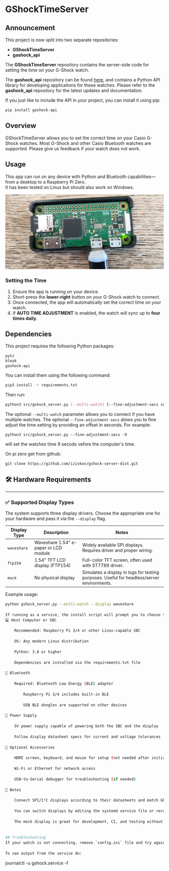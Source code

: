 # GShockTimeServer

## Announcement

This project is now split into two separate repositories:

- **GShockTimeServer**
- **gashock_api**

The **GShockTimeServer** repository contains the server-side code for setting the time on your G-Shock watch.

The **gashock_api** repository can be found [here](https://github.com/izivkov/gshock_api), and contains a Python API library for developing applications for these watches. Please refer to the **gashock_api** repository for the latest updates and documentation.

If you just like to include the API in your project, you can install it using pip:

```bash
pip install gashock-api
```

## Overview

GShockTimeServer allows you to set the correct time on your Casio G-Shock watches. Most G-Shock and other Casio Bluetooth watches are supported. Please give us feedback if your watch does not work.

## Usage

This app can run on any device with Python and Bluetooth capabilities—from a desktop to a Raspberry Pi Zero.  
It has been tested on Linux but should also work on Windows.

![Pi Zero Running the Server](images/pizero.jpg)

### Setting the Time

1. Ensure the app is running on your device.
2. Short-press the **lower-right** button on your G-Shock watch to connect.
3. Once connected, the app will automatically set the correct time on your watch.
4. If **AUTO TIME ADJUSTMENT** is enabled, the watch will sync up to **four times daily**.

## Dependencies

This project requires the following Python packages:

```
pytz
bleak
gashock-api
```

You can install them using the following command:

```bash
pip3 install -r requirements.txt
```

Then run:

```bash
python3 src/gshock_server.py [--multi-watch] [--fine-adjustment-secs secs]
```

The optional `--multi-watch` parameter allows you to connect if you have multiple watches.
The optional `--fine-adjustment-secs` alows you to fine adjust the time setting by providing an offset in seconds. For example:
```
python3 src/gshock_server.py --fine-adjustment-secs -9
```
will set the watches time 9 secods vefore the computer's time.

On pi zero get from github:

```
git clone https://github.com/izivkov/gshock-server-dist.git
```
## 🛠️ Hardware Requirements

---

### ✅ Supported Display Types

The system supports three display drivers. Choose the appropriate one for your hardware and pass it via the `--display` flag.

| Display Type | Description                                    | Notes                                      |
|--------------|------------------------------------------------|--------------------------------------------|
| `waveshare`  | Waveshare 1.54" e-paper or LCD module          | Widely available SPI displays. Requires driver and proper wiring. |
| `ftp154`     | 1.54" TFT LCD display (FTP154)                 | Full-color TFT screen, often used with ST7789 driver. |
| `mock`       | No physical display                            | Simulates a display in logs for testing purposes. Useful for headless/server environments. |

Example usage:

```bash
python gshock_server.py --multi-watch --display waveshare

If running as a service, the install script will prompt you to choose the display type.
💻 Host Computer or SBC

    Recommended: Raspberry Pi 3/4 or other Linux-capable SBC

    OS: Any modern Linux distribution

    Python: 3.8 or higher

    Dependencies are installed via the requirements.txt file

📶 Bluetooth

    Required: Bluetooth Low Energy (BLE) adapter

        Raspberry Pi 3/4 includes built-in BLE

        USB BLE dongles are supported on other devices

🔌 Power Supply

    5V power supply capable of powering both the SBC and the display

    Follow display datasheet specs for current and voltage tolerances

🧰 Optional Accessories

    HDMI screen, keyboard, and mouse for setup (not needed after initial install)

    Wi-Fi or Ethernet for network access

    USB-to-Serial debugger for troubleshooting (if needed)

📝 Notes

    Connect SPI/I²C displays according to their datasheets and match GPIO pins with your driver settings

    You can switch displays by editing the systemd service file or rerunning the installer

    The mock display is great for development, CI, and testing without any attached screen


## Troubleshooting
If your watch is not connecting, remove `config.ini` file and try again.

To see output from the service do:
```
journalctl -u gshock.service -f
```




